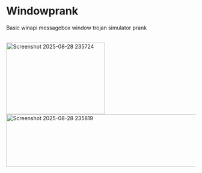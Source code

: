 # Windowprank
Basic winapi messagebox window trojan simulator prank

<br>

<img width="262" height="191" alt="Screenshot 2025-08-28 235724" src="https://github.com/user-attachments/assets/8e6f2442-aa01-415e-8886-b96dfaa7e876" />

<br>

<img width="990" height="140" alt="Screenshot 2025-08-28 235819" src="https://github.com/user-attachments/assets/4554d461-9f2b-4f7d-bd71-f107e102f59a" />
